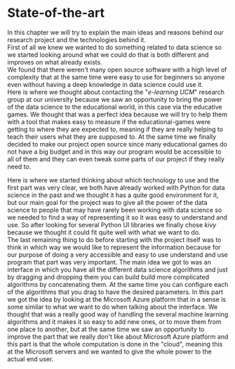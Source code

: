 State-of-the-art
================

In this chapter we will try to explain the main ideas and reasons behind our
research project and the technologies behind it.  
First of all we knew we wanted to do something related to data science so we 
started looking around what we could do that is both different and improves on
what already exists.  
We found that there weren't many open source software with a high level of 
complexity that at the same time were easy to use for beginners so anyone even 
without having a deep knowledge in data science could use it.  
Here is where we thought about contacting the "_e-learning UCM_" research group 
at our university because we saw an opportunity to bring the power of the data 
science to the educational world, in this case via the educative games. We 
thought that was a perfect idea because we will try to help them with a tool 
that makes easy to measure if the educational-games were getting to where they 
are expected to, meaning if they are really helping to teach their users what 
they are supposed to. At the same time we finally decided to make our project 
open source since many educational games do not have a big budget and in this 
way our program would be accessible to all of them and they can even tweak some 
parts of our project if they really need to.  
  
Here is where we started thinking about which technology to use and the first 
part was very clear, we both have already worked with Python for data science 
in the past and we thought it has a quite good environment for it, but our main
goal for the project was to give all the power of the data science to people 
that may have rarely been working with data science so we needed to find a way 
of representing it so it was easy to understand and use. So after looking for 
several Python UI libraries we finally chose _kivy_ because we thought it could
fit quite well with what we want to do.  
The last remaining thing to do before starting with the project itself was to 
think in which way we would like to represent the information because for our 
purpose of doing a very accessible and easy to use understand and use program 
that part was very important. The main idea we got to was an interface in which
you have all the different data science algorithms and just by dragging and 
dropping them you can build build more complicated algorithms by concatenating 
them. At the same time you can configure each of the algorithms that you drag to
have the desired parameters. In this part we got the idea by looking at the 
Microsoft Azure platform that in a sense is some similar to what we want to do
when talking about the interface. We thought that was a really good way of 
handling the several machine learning algorithms and it makes it so easy to add
new ones, or to move them from one place to another, but at the same time we saw
an opportunity to improve the part that we really don't like about
Microsoft Azure platform and this part is that the whole computation is done in
the "cloud", meaning this at the Microsoft servers and we wanted to give the 
whole power to the actual end user.

